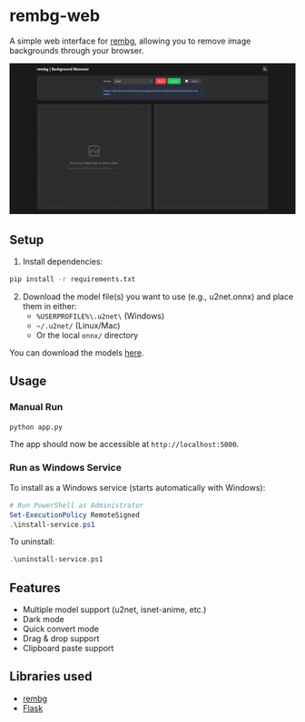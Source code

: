 # rembg-web

A simple web interface for [rembg](https://github.com/danielgatis/rembg), allowing you to remove image backgrounds through your browser.

![Screenshot](assets/screenshot.png)

## Setup

1. Install dependencies:
```bash
pip install -r requirements.txt
```

2. Download the model file(s) you want to use (e.g., u2net.onnx) and place them in either:
   - `%USERPROFILE%\.u2net\` (Windows)
   - `~/.u2net/` (Linux/Mac)
   - Or the local `onnx/` directory

You can download the models [here](https://github.com/danielgatis/rembg?tab=readme-ov-file#models).

## Usage

### Manual Run
```bash
python app.py
```
The app should now be accessible at `http://localhost:5000`.

### Run as Windows Service

To install as a Windows service (starts automatically with Windows):
```powershell
# Run PowerShell as Administrator
Set-ExecutionPolicy RemoteSigned
.\install-service.ps1
```

To uninstall:
```powershell
.\uninstall-service.ps1
```

## Features

- Multiple model support (u2net, isnet-anime, etc.)
- Dark mode
- Quick convert mode
- Drag & drop support
- Clipboard paste support

## Libraries used
- [rembg](https://github.com/danielgatis/rembg)
- [Flask](https://github.com/pallets/flask)